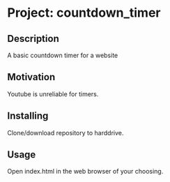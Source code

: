 # Project: countdown_timer

## Description
A basic countdown timer for a website

## Motivation
Youtube is unreliable for timers.

## Installing
Clone/download repository to harddrive.

## Usage
Open index.html in the web browser of your choosing.
